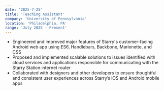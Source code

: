 ```yaml
---
date: '2025-7-25'
title: 'Teaching Assistant'
company: 'University of Pennsylvania'
location: 'Philadelphia, PA'
range: 'July 2025 - Present'
---
```


- Engineered and improved major features of Starry's customer-facing Android web app using ES6, Handlebars, Backbone, Marionette, and CSS
- Proposed and implemented scalable solutions to issues identified with cloud services and applications responsible for communicating with the Starry Station internet router
- Collaborated with designers and other developers to ensure thoughtful and consistent user experiences across Starry’s iOS and Android mobile apps
